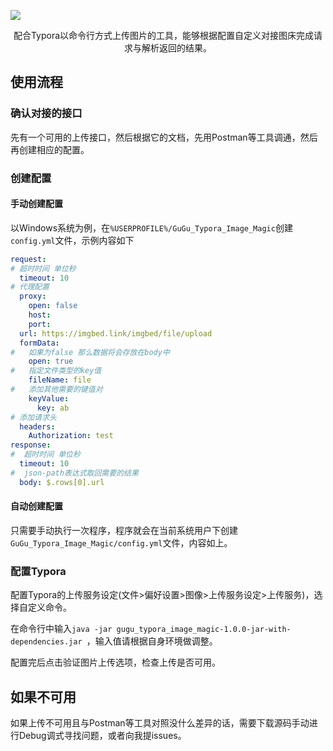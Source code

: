 ![](https://img.shields.io/badge/Java-11-green)

<center>配合Typora以命令行方式上传图片的工具，能够根据配置自定义对接图床完成请求与解析返回的结果。</center>

## 使用流程

### 确认对接的接口

先有一个可用的上传接口，然后根据它的文档，先用Postman等工具调通，然后再创建相应的配置。

### 创建配置

#### 手动创建配置

以Windows系统为例，在`%USERPROFILE%/GuGu_Typora_Image_Magic`创建`config.yml`文件，示例内容如下

```yaml
request:
# 超时时间 单位秒
  timeout: 10
# 代理配置
  proxy:
    open: false
    host:
    port:
  url: https://imgbed.link/imgbed/file/upload
  formData:
#   如果为false 那么数据将会存放在body中
    open: true
#   指定文件类型的key值
    fileName: file
#   添加其他需要的键值对
    keyValue:
      key: ab
# 添加请求头
  headers:
    Authorization: test
response:
#  超时时间 单位秒
  timeout: 10
#  json-path表达式取回需要的结果
  body: $.rows[0].url
```

#### 自动创建配置

只需要手动执行一次程序，程序就会在当前系统用户下创建`GuGu_Typora_Image_Magic/config.yml`文件，内容如上。

### 配置Typora

配置Typora的上传服务设定(文件>偏好设置>图像>上传服务设定>上传服务)，选择自定义命令。

在命令行中输入`java -jar gugu_typora_image_magic-1.0.0-jar-with-dependencies.jar `，输入值请根据自身环境做调整。

配置完后点击验证图片上传选项，检查上传是否可用。

## 如果不可用

如果上传不可用且与Postman等工具对照没什么差异的话，需要下载源码手动进行Debug调式寻找问题，或者向我提issues。

